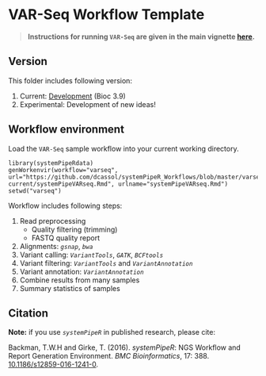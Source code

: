 # VAR-Seq Workflow Template

> **Instructions for running `VAR-Seq` are given in the main vignette [here](https://htmlpreview.github.io/?https://github.com/tgirke/systemPipeRdata/blob/master/inst/extdata/workflows/varseq/systemPipeVARseq.html).**

## Version

This folder includes following version:

1. Current: [Development](http://www.bioconductor.org/packages/devel/bioc/html/systemPipeR.html) (Bioc 3.9)
2. Experimental: Development of new ideas!

## Workflow environment

Load the `VAR-Seq` sample workflow into your current working directory.

```{r genVAR_workflow, eval=FALSE}
library(systemPipeRdata)
genWorkenvir(workflow="varseq", url="https://github.com/dcassol/systemPipeR_Workflows/blob/master/varseq/version-current/systemPipeVARseq.Rmd", urlname="systemPipeVARseq.Rmd")
setwd("varseq")
```

Workflow includes following steps:

1. Read preprocessing
    + Quality filtering (trimming)
    + FASTQ quality report
2. Alignments: _`gsnap`_, _`bwa`_
3. Variant calling: _`VariantTools`_, _`GATK`_, _`BCFtools`_
4. Variant filtering: _`VariantTools`_ and _`VariantAnnotation`_
5. Variant annotation: _`VariantAnnotation`_
6. Combine results from many samples
7. Summary statistics of samples

## Citation

**Note:** if you use _`systemPipeR`_ in published research, please cite:

Backman, T.W.H and Girke, T. (2016). *systemPipeR*: NGS Workflow and Report Generation Environment. *BMC Bioinformatics*, 17: 388. [10.1186/s12859-016-1241-0](https://doi.org/10.1186/s12859-016-1241-0).


